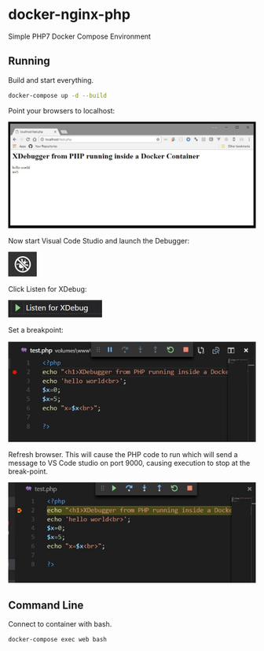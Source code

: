 # docker-nginx-php
Simple PHP7 Docker Compose Environment


## Running
Build and start everything.
```sh
docker-compose up -d --build
```

Point your browsers to localhost:

![Picture of browser](./docs/images/php.jpg "PHP running inside Docker")

Now start Visual Code Studio and launch the Debugger:

![Picture of Icon](./docs/images/vscode-debugger.jpg "VSCode Launch Debugger")

Click Listen for XDebug:

![Picture of button](./docs/images/listen-to-xdebug.jpg "Listen to XDebug")

Set a breakpoint:

![Picture of Text Editor](./docs/images/set-break-point.jpg "Set a break-point.")

Refresh browser. This will cause the PHP code to run which will send a message to VS Code studio on port 9000, causing execution to stop at the break-point.


![Picture of Text Editor](./docs/images/stopped-at-a-breakpoint.jpg "Execution is halting.")







## Command Line
Connect to container with bash.
```sh
docker-compose exec web bash
```